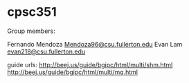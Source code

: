 # cpsc351
Group members:

Fernando Mendoza Mendoza96@csu.fullerton.edu
Evan Lam evan218@csu.fullerton.edu


guide urls:
http://beej.us/guide/bgipc/html/multi/shm.html
http://beej.us/guide/bgipc/html/multi/mq.html
